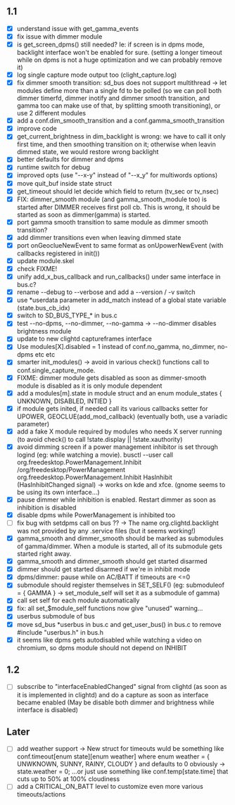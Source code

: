 ## 1.1
- [x] understand issue with get_gamma_events
- [x] fix issue with dimmer module
- [x] is get_screen_dpms() still needed? Ie: if screen is in dpms mode, backlight interface won't be enabled for sure. (setting a longer timeout while on dpms is not a huge optimization and we can probably remove it)
- [x] log single capture mode output too (clight_capture.log)
- [x] fix dimmer smooth transition: sd_bus does not support multithread -> let modules define more than a single fd to be polled (so we can poll both dimmer timerfd, dimmer inotify and dimmer smooth transition, and gamma too can make use of that, by splitting smooth transitioning), or use 2 different modules
- [x] add a conf.dim_smooth_transition and a conf.gamma_smooth_transition
- [x] improve code
- [x] get_current_brightness in dim_backlight is wrong: we have to call it only first time, and then smoothing transition on it; otherwise when leavin dimmed state, we would restore wrong backlight
- [x] better defaults for dimmer and dpms
- [x] runtime switch for debug
- [x] improved opts (use "--x-y" instead of "--x_y" for multiwords options)
- [x] move quit_buf inside state struct
- [x] get_timeout should let decide which field to return (tv_sec or tv_nsec)
- [x] FIX: dimmer_smooth module (and gamma_smooth_module too) is started after DIMMER receives first poll cb. This is wrong, it should be started as soon as dimmer(gamma) is started.
- [x] port gamma smooth transition to same module as dimmer smooth transition?
- [x] add dimmer transitions even when leaving dimmed state
- [x] port onGeoclueNewEvent to same format as onUpowerNewEvent (with callbacks registered in init())
- [x] update module.skel
- [x] check FIXME!
- [x] unify add_x_bus_callback and run_callbacks() under same interface in bus.c?
- [x] rename --debug to --verbose and add a --version / -v switch
- [x] use *userdata parameter in add_match instead of a global state variable (state.bus_cb_idx)
- [x] switch to SD_BUS_TYPE_* in bus.c
- [x] test --no-dpms, --no-dimmer, --no-gamma -> --no-dimmer disables brightness module
- [x] update to new clightd captureframes interface
- [x] Use modules[X].disabled = 1 instead of conf.no_gamma, no_dimmer, no-dpms etc etc
- [x] smarter init_modules() -> avoid in various check() functions call to conf.single_capture_mode.
- [x] FIXME: dimmer module gets disabled as soon as dimmer-smooth module is disabled as it is only module dependent
- [x] add a modules[m].state in module struct and an enum module_states { UNKNOWN, DISABLED, INTIED }
- [x] if module gets inited, if needed call its various callbacks setter for UPOWER, GEOCLUE(add_mod_callback) (eventually both, use a variadic parameter)
- [x] add a fake X module required by modules who needs X server running (to avoid check() to call !state.display || !state.xauthority)
- [x] avoid dimming screen if a power management inhibitor is set through logind (eg: while watching a movie). busctl --user call org.freedesktop.PowerManagement.Inhibit /org/freedesktop/PowerManagement org.freedesktop.PowerManagement.Inhibit HasInhibit (HasInhibitChanged signal) -> works on kde and xfce. (gnome seems to be using its own interface...)
- [x] pause dimmer while inhibition is enabled. Restart dimmer as soon as inhibition is disabled
- [x] disable dpms while PowerManagement is inhibited too
- [ ] fix bug with setdpms call on bus ?? -> The name org.clightd.backlight was not provided by any .service files (but it seems working!)
- [x] gamma_smooth and dimmer_smooth should be marked as submodules of gamma/dimmer. When a module is started, all of its submodule gets started right away.
- [x] gamma_smooth and dimmer_smooth should get started disarmed
- [x] dimmer should get started disarmed if we're in inhibit mode
- [x] dpms/dimmer: pause while on AC/BATT if timeouts are <=0
- [x] submodule should register themselves in SET_SELF() (eg: submoduleof = { GAMMA } -> set_module_self will set it as a submodule of gamma)
- [x] call set self for each module automatically
- [x] fix: all set_$module_self functions now give "unused" warning...
- [x] userbus submodule of bus
- [x] move sd_bus *userbus in bus.c and get_user_bus() in bus.c to remove #include "userbus.h" in bus.h
- [x] it seems like dpms gets autodisabled while watching a video on chromium, so dpms module should not depend on INHIBIT

## 1.2
- [ ] subscribe to "interfaceEnabledChanged" signal from clightd (as soon as it is implemented in clightd) and do a capture as soon as interface became enabled (May be disable both dimmer and brightness while interface is disabled)

## Later
- [ ] add weather support -> New struct for timeouts wuld be something like conf.timeout[enum state][enum weather] where enum weather = { UNWKNOWN, SUNNY, RAINY, CLOUDY } and defaults to 0 obviously -> state.weather = 0; ...or just use something like conf.temp[state.time] that cuts up to 50% at 100% cloudiness
- [ ] add a CRITICAL_ON_BATT level to customize even more various timeouts/actions
